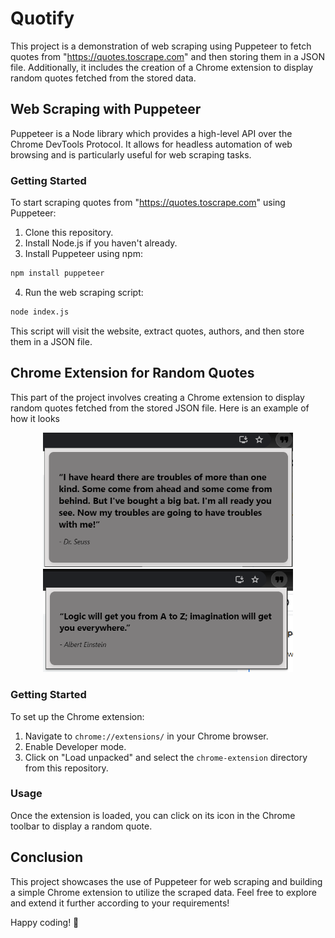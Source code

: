 # Quotify

This project is a demonstration of web scraping using Puppeteer to fetch quotes from "https://quotes.toscrape.com" and then storing them in a JSON file. Additionally, it includes the creation of a Chrome extension to display random quotes fetched from the stored data.

## Web Scraping with Puppeteer

Puppeteer is a Node library which provides a high-level API over the Chrome DevTools Protocol. It allows for headless automation of web browsing and is particularly useful for web scraping tasks.

### Getting Started

To start scraping quotes from "https://quotes.toscrape.com" using Puppeteer:

1. Clone this repository.
2. Install Node.js if you haven't already.
3. Install Puppeteer using npm:

```bash
npm install puppeteer
```

4. Run the web scraping script:

```bash
node index.js
```

This script will visit the website, extract quotes, authors, and then store them in a JSON file.

## Chrome Extension for Random Quotes

This part of the project involves creating a Chrome extension to display random quotes fetched from the stored JSON file.
Here is an example of how it looks

<p align="center">
  <img src="images/quote1.png" width="400" />
  <img src="images/quote2.png" width="400" />
</p>

### Getting Started

To set up the Chrome extension:

1. Navigate to `chrome://extensions/` in your Chrome browser.
2. Enable Developer mode.
3. Click on "Load unpacked" and select the `chrome-extension` directory from this repository.

### Usage

Once the extension is loaded, you can click on its icon in the Chrome toolbar to display a random quote.

## Conclusion

This project showcases the use of Puppeteer for web scraping and building a simple Chrome extension to utilize the scraped data. Feel free to explore and extend it further according to your requirements!

Happy coding! 🚀
